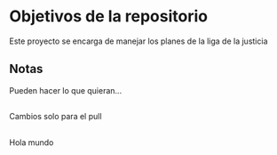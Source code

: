 # Objetivos de la repositorio

Este proyecto se encarga de manejar los planes de la liga de la justicia


## Notas
Pueden hacer lo que quieran...
##
Cambios solo para el pull

##
Hola mundo
